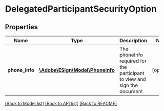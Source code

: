 # DelegatedParticipantSecurityOption

## Properties
Name | Type | Description | Notes
------------ | ------------- | ------------- | -------------
**phone_info** | [**\Adobe\ESign\\Model\PhoneInfo**](PhoneInfo.md) | The phoneInfo required for the participant to view and sign the document | [optional] 

[[Back to Model list]](../README.md#documentation-for-models) [[Back to API list]](../README.md#documentation-for-api-endpoints) [[Back to README]](../README.md)


